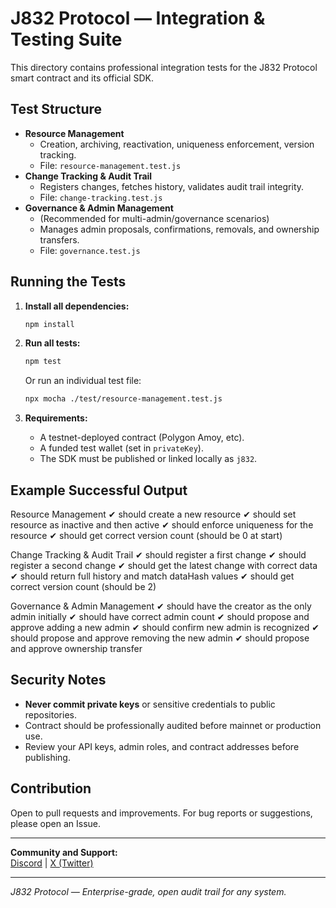 # J832 Protocol — Integration & Testing Suite

This directory contains professional integration tests for the J832 Protocol smart contract and its official SDK.

## Test Structure

- **Resource Management**
  - Creation, archiving, reactivation, uniqueness enforcement, version tracking.
  - File: `resource-management.test.js`
- **Change Tracking & Audit Trail**
  - Registers changes, fetches history, validates audit trail integrity.
  - File: `change-tracking.test.js`
- **Governance & Admin Management**
  - (Recommended for multi-admin/governance scenarios)
  - Manages admin proposals, confirmations, removals, and ownership transfers.
  - File: `governance.test.js`

## Running the Tests

1. **Install all dependencies:**
    ```bash
    npm install
    ```

2. **Run all tests:**
    ```bash
    npm test
    ```

    Or run an individual test file:
    ```bash
    npx mocha ./test/resource-management.test.js
    ```

3. **Requirements:**
   - A testnet-deployed contract (Polygon Amoy, etc).
   - A funded test wallet (set in `privateKey`).
   - The SDK must be published or linked locally as `j832`.

## Example Successful Output




Resource Management
✔ should create a new resource
✔ should set resource as inactive and then active
✔ should enforce uniqueness for the resource
✔ should get correct version count (should be 0 at start)

Change Tracking & Audit Trail
✔ should register a first change
✔ should register a second change
✔ should get the latest change with correct data
✔ should return full history and match dataHash values
✔ should get correct version count (should be 2)

Governance & Admin Management
✔ should have the creator as the only admin initially
✔ should have correct admin count
✔ should propose and approve adding a new admin
✔ should confirm new admin is recognized
✔ should propose and approve removing the new admin
✔ should propose and approve ownership transfer



## Security Notes

- **Never commit private keys** or sensitive credentials to public repositories.
- Contract should be professionally audited before mainnet or production use.
- Review your API keys, admin roles, and contract addresses before publishing.

## Contribution

Open to pull requests and improvements. For bug reports or suggestions, please open an Issue.

---

**Community and Support:**  
[Discord](https://discord.gg/tCZCpGnC) | [X (Twitter)](https://x.com/j832protocol)

---

*J832 Protocol — Enterprise-grade, open audit trail for any system.*


